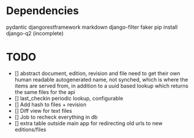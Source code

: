 # Dependencies
pydantic
djangorestframework
markdown
django-filter
faker
pip install django-q2
(incomplete)

# TODO

- [] abstract document, edition, revision and file need to get their own human readable autogenerated name, not synched, which is where the items are served from, in addition to a uuid based lookup which returns the same files for the api
- [] last_checkin periodic lookup, configurable
- [] Add hash to files + revision
- [] Diff view for text files
- [] Job to recheck everything in db
- [] extra table outside main app for redirecting old urls to new editions/files